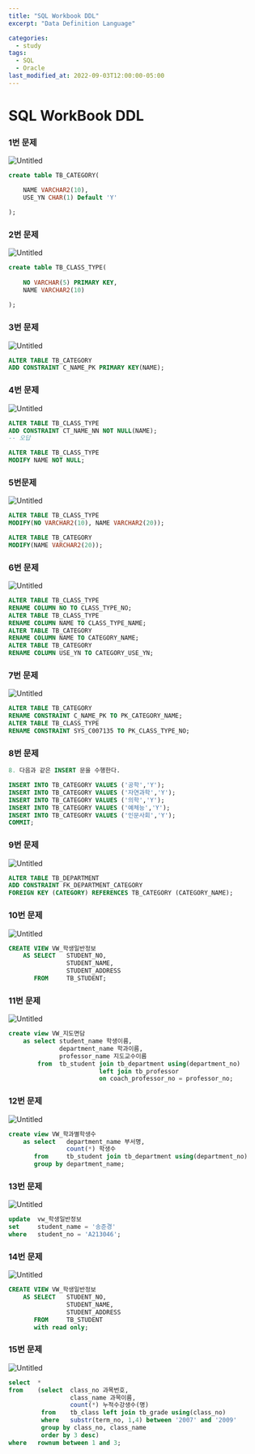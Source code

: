 ```yaml
---
title: "SQL Workbook DDL"
excerpt: "Data Definition Language"

categories:
  - study
tags:
  - SQL
  - Oracle
last_modified_at: 2022-09-03T12:00:00-05:00
---
```


# SQL WorkBook DDL

### 1번 문제

![Untitled](/assets/images/sql_workbook_ddl/Untitled.png)

```sql
create table TB_CATEGORY(

    NAME VARCHAR2(10),
    USE_YN CHAR(1) Default 'Y'

);
```

### 2번 문제

![Untitled](/assets/images/sql_workbook_ddl/Untitled%201.png)

```sql
create table TB_CLASS_TYPE(
    
    NO VARCHAR(5) PRIMARY KEY,
    NAME VARCHAR2(10)
    
);
```

### 3번 문제

![Untitled](/assets/images/sql_workbook_ddl/Untitled%202.png)

```sql
ALTER TABLE TB_CATEGORY 
ADD CONSTRAINT C_NAME_PK PRIMARY KEY(NAME);
```

### 4번 문제

![Untitled](/assets/images/sql_workbook_ddl/Untitled%203.png)

```sql
ALTER TABLE TB_CLASS_TYPE
ADD CONSTRAINT CT_NAME_NN NOT NULL(NAME);
-- 오답

ALTER TABLE TB_CLASS_TYPE
MODIFY NAME NOT NULL;
```

### 5번문제

![Untitled](/assets/images/sql_workbook_ddl/Untitled%204.png)

```sql
ALTER TABLE TB_CLASS_TYPE
MODIFY(NO VARCHAR2(10), NAME VARCHAR2(20));

ALTER TABLE TB_CATEGORY
MODIFY(NAME VARCHAR2(20));
```

### 6번 문제

![Untitled](/assets/images/sql_workbook_ddl/Untitled%205.png)

```sql
ALTER TABLE TB_CLASS_TYPE 
RENAME COLUMN NO TO CLASS_TYPE_NO;
ALTER TABLE TB_CLASS_TYPE 
RENAME COLUMN NAME TO CLASS_TYPE_NAME; 
ALTER TABLE TB_CATEGORY
RENAME COLUMN NAME TO CATEGORY_NAME;
ALTER TABLE TB_CATEGORY
RENAME COLUMN USE_YN TO CATEGORY_USE_YN;
```

### 7번 문제

![Untitled](/assets/images/sql_workbook_ddl/Untitled%206.png)

```sql
ALTER TABLE TB_CATEGORY
RENAME CONSTRAINT C_NAME_PK TO PK_CATEGORY_NAME;
ALTER TABLE TB_CLASS_TYPE
RENAME CONSTRAINT SYS_C007135 TO PK_CLASS_TYPE_NO;
```

### 8번 문제

```sql
8. 다음과 같은 INSERT 문을 수행한다.

INSERT INTO TB_CATEGORY VALUES ('공학','Y');
INSERT INTO TB_CATEGORY VALUES ('자연과학','Y');
INSERT INTO TB_CATEGORY VALUES ('의학','Y');
INSERT INTO TB_CATEGORY VALUES ('예체능','Y');
INSERT INTO TB_CATEGORY VALUES ('인문사회','Y');
COMMIT;
```

### 9번 문제

![Untitled](/assets/images/sql_workbook_ddl/Untitled%207.png)

```sql
ALTER TABLE TB_DEPARTMENT 
ADD CONSTRAINT FK_DEPARTMENT_CATEGORY 
FOREIGN KEY (CATEGORY) REFERENCES TB_CATEGORY (CATEGORY_NAME);
```

### 10번 문제

![Untitled](/assets/images/sql_workbook_ddl/Untitled%208.png)

```sql
CREATE VIEW VW_학생일반정보
    AS SELECT   STUDENT_NO,
                STUDENT_NAME, 
                STUDENT_ADDRESS 
       FROM     TB_STUDENT;
```

### 11번 문제

![Untitled](/assets/images/sql_workbook_ddl/Untitled%209.png)

```sql
create view VW_지도면담
    as select student_name 학생이름,
              department_name 학과이름,
              professor_name 지도교수이름
        from  tb_student join tb_department using(department_no)
                         left join tb_professor 
                         on coach_professor_no = professor_no;
```

### 12번 문제

![Untitled](/assets/images/sql_workbook_ddl/Untitled%2010.png)

```sql
create view VW_학과별학생수
    as select   department_name 부서명,
                count(*) 학생수
       from     tb_student join tb_department using(department_no)
       group by department_name;
```

### 13번 문제

![Untitled](/assets/images/sql_workbook_ddl/Untitled%2011.png)

```sql
update  vw_학생일반정보
set     student_name = '송준경'
where   student_no = 'A213046';
```

### 14번 문제

![Untitled](/assets/images/sql_workbook_ddl/Untitled%2012.png)

```sql
CREATE VIEW VW_학생일반정보
    AS SELECT   STUDENT_NO,
                STUDENT_NAME, 
                STUDENT_ADDRESS 
       FROM     TB_STUDENT
       with read only;
```

### 15번 문제

![Untitled](/assets/images/sql_workbook_ddl/Untitled%2013.png)

```sql
select  *
from    (select  class_no 과목번호,
                 class_name 과목이름,
                 count(*) 누적수강생수(명)
         from    tb_class left join tb_grade using(class_no)
         where   substr(term_no, 1,4) between '2007' and '2009'
         group by class_no, class_name
         order by 3 desc)
where   rownum between 1 and 3;
```